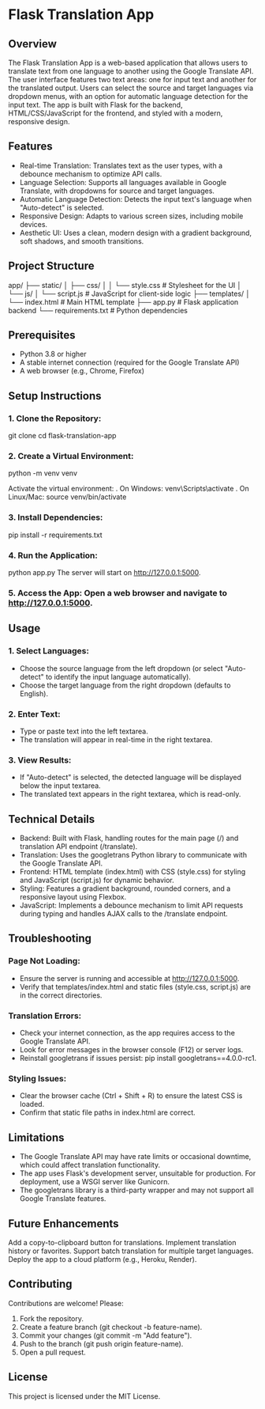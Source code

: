 # Flask Translation App

## Overview

The Flask Translation App is a web-based application that allows users to translate text from one language to another using the Google Translate API. The user interface features two text areas: one for input text and another for the translated output. Users can select the source and target languages via dropdown menus, with an option for automatic language detection for the input text. The app is built with Flask for the backend, HTML/CSS/JavaScript for the frontend, and styled with a modern, responsive design.

## Features

- Real-time Translation: Translates text as the user types, with a debounce mechanism to optimize API calls.
- Language Selection: Supports all languages available in Google Translate, with dropdowns for source and target languages.
- Automatic Language Detection: Detects the input text's language when "Auto-detect" is selected.
- Responsive Design: Adapts to various screen sizes, including mobile devices.
- Aesthetic UI: Uses a clean, modern design with a gradient background, soft shadows, and smooth transitions.

## Project Structure

app/
├── static/
│   ├── css/
│   │   └── style.css        # Stylesheet for the UI
│   └── js/
│       └── script.js        # JavaScript for client-side logic
├── templates/
│   └── index.html           # Main HTML template
├── app.py                   # Flask application backend
└── requirements.txt         # Python dependencies

## Prerequisites

- Python 3.8 or higher
- A stable internet connection (required for the Google Translate API)
- A web browser (e.g., Chrome, Firefox)

## Setup Instructions

### 1. Clone the Repository:
git clone <repository-url>
cd flask-translation-app

### 2. Create a Virtual Environment:
python -m venv venv

Activate the virtual environment:
  . On Windows: venv\Scripts\activate
  . On Linux/Mac: source venv/bin/activate

### 3. Install Dependencies:
pip install -r requirements.txt

### 4. Run the Application:
python app.py
The server will start on http://127.0.0.1:5000.

### 5. Access the App: Open a web browser and navigate to http://127.0.0.1:5000.

## Usage

### 1. Select Languages:
- Choose the source language from the left dropdown (or select "Auto-detect" to identify the input language automatically).
- Choose the target language from the right dropdown (defaults to English).

### 2. Enter Text:
- Type or paste text into the left textarea.
- The translation will appear in real-time in the right textarea.

### 3. View Results:
- If "Auto-detect" is selected, the detected language will be displayed below the input textarea.
- The translated text appears in the right textarea, which is read-only.

## Technical Details
* Backend: Built with Flask, handling routes for the main page (/) and translation API endpoint (/translate).
* Translation: Uses the googletrans Python library to communicate with the Google Translate API.
* Frontend: HTML template (index.html) with CSS (style.css) for styling and JavaScript (script.js) for dynamic behavior.
* Styling: Features a gradient background, rounded corners, and a responsive layout using Flexbox.
* JavaScript: Implements a debounce mechanism to limit API requests during typing and handles AJAX calls to the /translate endpoint.

## Troubleshooting

### Page Not Loading:
- Ensure the server is running and accessible at http://127.0.0.1:5000.
- Verify that templates/index.html and static files (style.css, script.js) are in the correct directories.

### Translation Errors:
- Check your internet connection, as the app requires access to the Google Translate API.
- Look for error messages in the browser console (F12) or server logs.
- Reinstall googletrans if issues persist: pip install googletrans==4.0.0-rc1.

### Styling Issues:
- Clear the browser cache (Ctrl + Shift + R) to ensure the latest CSS is loaded.
- Confirm that static file paths in index.html are correct.

## Limitations
- The Google Translate API may have rate limits or occasional downtime, which could affect translation functionality.
- The app uses Flask's development server, unsuitable for production. For deployment, use a WSGI server like Gunicorn.
- The googletrans library is a third-party wrapper and may not support all Google Translate features.

## Future Enhancements
Add a copy-to-clipboard button for translations.
Implement translation history or favorites.
Support batch translation for multiple target languages.
Deploy the app to a cloud platform (e.g., Heroku, Render).

## Contributing
Contributions are welcome! Please:
1. Fork the repository.
2. Create a feature branch (git checkout -b feature-name).
3. Commit your changes (git commit -m "Add feature").
4. Push to the branch (git push origin feature-name).
5. Open a pull request.

## License
This project is licensed under the MIT License.
